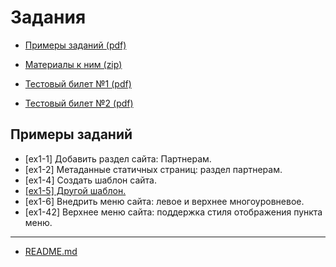 # Задания

* [Примеры заданий (pdf)](http://training.1c-bitrix.ru/upload/exam_dev/pubinfo/Ex1AllType.pdf)

* [Материалы к ним (zip)](http://training.1c-bitrix.ru/upload/exam_dev/pubinfo/Ex1DemoMaterials.zip)

* [Тестовый билет №1 (pdf)](http://training.1c-bitrix.ru/upload/exam_dev/pubinfo/Ex1Demo1.pdf)

* [Тестовый билет №2 (pdf)](http://training.1c-bitrix.ru/upload/exam_dev/pubinfo/Ex1Demo2.pdf)

## Примеры заданий

* [ex1-1] Добавить раздел сайта: Партнерам.
* [ex1-2] Метаданные статичных страниц: раздел партнерам.
* [ex1-4] Создать шаблон сайта.
* [[ex1-5] Другой шаблон.](./ex1-5.md)
* [ex1-6] Внедрить меню сайта: левое и верхнее многоуровневое.
* [ex1-42] Верхнее меню сайта: поддержка стиля отображения пункта меню.

____
* [README.md](../../README.md)